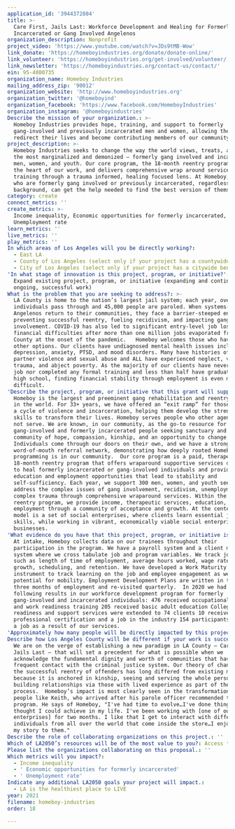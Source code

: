 ```yaml
---
application_id: '3944372804'
title: >-
  Care First, Jails Last: Workforce Development and Healing for Formerly
  Incarcerated or Gang Involved Angelenos
organization_description: Nonprofit
project_video: 'https://www.youtube.com/watch?v=JDs9tMB-Wow'
link_donate: 'https://homeboyindustries.org/donate/donate-online/'
link_volunteer: 'https://homeboyindustries.org/get-involved/volunteer/'
link_newsletter: 'https://homeboyindustries.org/contact-us/contact/'
ein: 95-4800735
organization_name: Homeboy Industries
mailing_address_zip: '90012'
organization_website: 'http://www.homeboyindustries.org'
organization_twitter: '@homeboyind'
organization_facebook: 'https://www.facebook.com/HomeboyIndustries'
organization_instagram: '@homeboyindustries'
Describe the mission of your organization.: >-
  Homeboy Industries provides hope, training, and support to formerly
  gang-involved and previously incarcerated men and women, allowing them to
  redirect their lives and become contributing members of our community.
project_description: >-
  Homeboy Industries seeks to change the way the world views, treats, and judges
  the most marginalized and demonized – formerly gang involved and incarcerated
  men, women, and youth. Our core program, the 18-month reentry program, is at
  the heart of our work, and delivers comprehensive wrap around services and job
  training through a trauma informed, healing focused lens. At Homeboy, those
  who are formerly gang involved or previously incarcerated, regardless of
  background, can get the help needed to find the best version of themselves.
category: create
connect_metrics: ''
create_metrics: >-
  Income inequality, Economic opportunities for formerly incarcerated,
  Unemployment rate
learn_metrics: ''
live_metrics: ''
play_metrics: ''
In which areas of Los Angeles will you be directly working?:
  - East LA
  - County of Los Angeles (select only if your project has a countywide benefit)
  - City of Los Angeles (select only if your project has a citywide benefit)
'In what stage of innovation is this project, program, or initiative?': >-
  Expand existing project, program, or initiative (expanding and continuing
  ongoing, successful work)
What is the problem that you are seeking to address?: >-
  LA County is home to the nation’s largest jail system; each year, over 163,000
  individuals pass through and 45,000 people are paroled. When systems-involved
  Angelenos return to their communities, they face a barrier-steeped environment
  preventing successful reentry, fueling recidivism, and impacting gang
  involvement. COVID-19 has also led to significant entry-level job loss and
  financial difficulties after more than one million jobs evaporated from LA
  County at the onset of the pandemic.   Homeboy welcomes those who have no
  other options. Our clients have undiagnosed mental health issues including
  depression, anxiety, PTSD, and mood disorders. Many have histories of intimate
  partner violence and sexual abuse and ALL have experienced neglect, violence,
  trauma, and abject poverty. As the majority of our clients have never held a
  job nor completed any formal training and less than half have graduated from
  high school, finding financial stability through employment is even more
  difficult.
'Describe the project, program, or initiative that this grant will support to address the problem identified.': >-
  Homeboy is the largest and preeminent gang rehabilitation and reentry program
  in the world. For 33+ years, we have offered an “exit ramp” for those stuck in
  a cycle of violence and incarceration, helping them develop the strength and
  skills to transform their lives. Homeboy serves people who other agencies will
  not serve. We are known, in our community, as the go-to resource for
  gang-involved and formerly incarcerated people seeking sanctuary and a
  community of hope, compassion, kinship, and an opportunity to change.
  Individuals come through our doors on their own, and we have a strong
  word-of-mouth referral network, demonstrating how deeply rooted Homeboy’s
  programming is in our community.  Our core program is a paid, therapeutic
  18-month reentry program that offers wraparound supportive services designed
  to heal formerly incarcerated or gang-involved individuals and provide
  education and employment opportunities that lead to stability and
  self-sufficiency. Each year, we support 300 men, women, and youth seeking to
  address the complex issues of gang involvement, recidivism, unemployment, and
  complex trauma through comprehensive wraparound services. Within the 18-month
  reentry program, we provide income, therapeutic services, education, and
  employment through a community of acceptance and growth. At the center of the
  model is a set of social enterprises, where clients learn essential jobs
  skills, while working in vibrant, economically viable social enterprise
  businesses. 
'What evidence do you have that this project, program, or initiative is or will be successful, and how will you define and measure success?': >-
  At intake, Homeboy collects data on our trainees throughout their
  participation in the program. We have a payroll system and a client management
  system where we cross tabulate job and program variables. We track job data
  such as length of time of employment, average hours worked, wage rate and
  growth, scheduling, and retention. We have developed a Work Maturity
  instrument to track learning on the job and employee engagement as well as
  potential for mobility. Employment Development Plans are written in the first
  three months of employment and re-visited quarterly.  In 2020 we had the
  following results in our workforce development program for formerly
  gang-involved and incarcerated individuals: 476 received occupational skills
  and work readiness training 205 received basic adult education College
  readiness and support services were extended to 74 clients 10 received a Solar
  professional certification and a job in the industry 154 participants secured
  a job as a result of our services.
'Approximately how many people will be directly impacted by this project, program, or initiative?': '4400'
Describe how Los Angeles County will be different if your work is successful.: >-
  We are on the verge of establishing a new paradigm in LA County – Care First,
  Jails Last – that will set a precedent for what is possible when we
  acknowledge the fundamental dignity and worth of communities that have
  frequent contact with the criminal justice system. Our theory of change for
  the successful reentry of offenders has long differed from existing methods
  because it is anchored in kinship, seeing and serving the whole person, and
  building relationships via those with lived experience as part of the healing
  process.  Homeboy’s impact is most clearly seen in the transformation of
  people like Keith, who arrived after his parole officer recommended the
  program. He says of Homeboy, "I've had time to evolve…I've done things I never
  thought I could achieve in my life. I've been working with [one of our social
  enterprises] for two months. I like that I get to interact with different
  individuals from all over the world that come inside the store…I enjoy telling
  my story to them."
Describe the role of collaborating organizations on this project.: ''
Which of LA2050’s resources will be of the most value to you?: Access to the LA2050 community
Please list the organizations collaborating on this proposal.: ''
Which metrics will you impact?:
  - Income inequality
  - ' Economic opportunities for formerly incarcerated'
  - ' Unemployment rate'
Indicate any additional LA2050 goals your project will impact.:
  - LA is the healthiest place to LIVE
year: 2021
filename: homeboy-industries
order: 18

---
```

